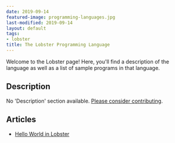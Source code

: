 ```yaml
---
date: 2019-09-14
featured-image: programming-languages.jpg
last-modified: 2019-09-14
layout: default
tags:
- lobster
title: The Lobster Programming Language
---
```


Welcome to the Lobster page! Here, you'll find a description of the language as well as a list of sample programs in that language.

## Description

No 'Description' section available. [Please consider contributing](https://github.com/TheRenegadeCoder/sample-programs-website).

## Articles

- [Hello World in Lobster](https://sampleprograms.io/projects/hello-world/lobster)